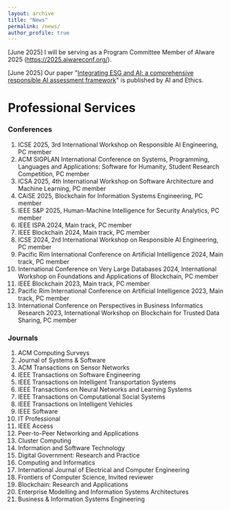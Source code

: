 ```yaml
---
layout: archive
title: "News"
permalink: /news/
author_profile: true
---
```


[June 2025] I will be serving as a Program Committee Member of AIware 2025 (https://2025.aiwareconf.org/).

[June 2025] Our paper "[Integrating ESG and AI: a comprehensive responsible AI assessment framework](https://link.springer.com/article/10.1007/s43681-025-00741-5)" is published by AI and Ethics.

#  Professional Services

### Conferences
1.  ICSE 2025, 3rd International Workshop on Responsible AI Engineering, PC member
2.  ACM SIGPLAN International Conference on Systems, Programming, Languages and Applications: Software for Humanity, Student Research Competition, PC member
3.  ICSA 2025, 4th International Workshop on Software Architecture and Machine Learning, PC member
4. 	CAiSE 2025, Blockchain for Information Systems Engineering, PC member
5. 	IEEE S&P 2025, Human-Machine Intelligence for Security Analytics, PC member
6. 	IEEE ISPA 2024, Main track, PC member
7. 	IEEE Blockchain 2024, Main track, PC member
8. 	ICSE 2024, 2rd International Workshop on Responsible AI Engineering, PC member
9. 	Pacific Rim International Conference on Artificial Intelligence 2024, Main track, PC member
10. International Conference on Very Large Databases 2024, International Workshop on Foundations and Applications of Blockchain, PC member
11. IEEE Blockchain 2023, Main track, PC member
12. Pacific Rim International Conference on Artificial Intelligence 2023, Main track, PC member
13. International Conference on Perspectives in Business Informatics Research 2023, ​International Workshop on Blockchain for Trusted Data Sharing, PC member

### Journals

1. ACM Computing Surveys
2. Journal of Systems & Software
3. ACM Transactions on Sensor Networks
4. IEEE Transactions on Software Engineering
5. IEEE Transactions on Intelligent Transportation Systems
6. IEEE Transactions on Neural Networks and Learning Systems
7. IEEE Transactions on Computational Social Systems
8. IEEE Transactions on Intelligent Vehicles
9. IEEE Software
10. IT Professional
11. IEEE Access
12. Peer-to-Peer Networking and Applications
13. Cluster Computing
14. Information and Software Technology
15. Digital Government: Research and Practice
16. Computing and Informatics
17. International Journal of Electrical and Computer Engineering
18. Frontiers of Computer Science, Invited reviewer
19. Blockchain: Research and Applications
20. Enterprise Modelling and Information Systems Architectures
21. Business & Information Systems Engineering
